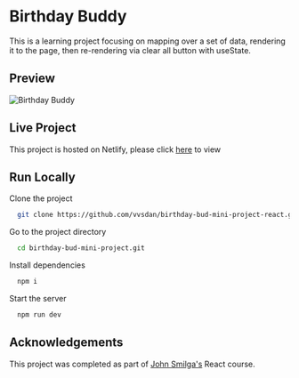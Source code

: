 # Birthday Buddy 

This is a learning project focusing on mapping over a set of data, rendering it to the page, then re-rendering via clear all button with useState.


## Preview

![Birthday Buddy](https://dj-project-previews.s3.amazonaws.com/mini-projects-react/birthday-buddy.png)
## Live Project

This project is hosted on Netlify, please click [here](https://elaborate-cat-74a697.netlify.app) to view
## Run Locally

Clone the project

```bash
  git clone https://github.com/vvsdan/birthday-bud-mini-project-react.git
```

Go to the project directory

```bash
  cd birthday-bud-mini-project.git
```

Install dependencies

```bash
  npm i
```

Start the server

```bash
  npm run dev
```
## Acknowledgements

This project was completed as part of [John Smilga's](https://github.com/john-smilgan) React course. 
